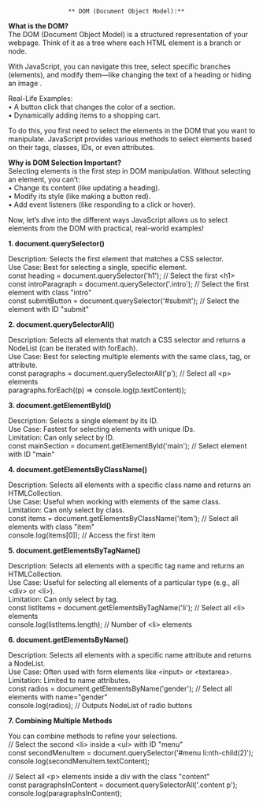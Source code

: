                      ** DOM (Document Object Model):**

**What is the DOM?**   
The DOM (Document Object Model) is a structured representation of your webpage. Think of it as a tree where each HTML element is a branch or node. 

With JavaScript, you can navigate this tree, select specific branches (elements), and modify them—like changing the text of a heading or hiding an image .

Real-Life Examples:  
•	A button click that changes the color of a section.  
•	Dynamically adding items to a shopping cart.

To do this, you first need to select the elements in the DOM that you want to manipulate. JavaScript provides various methods to select elements based on their tags, classes, IDs, or even attributes. 

**Why is DOM Selection Important?**   
Selecting elements is the first step in DOM manipulation. Without selecting an element, you can’t:  
•	Change its content (like updating a heading).  
•	Modify its style (like making a button red).  
•	Add event listeners (like responding to a click or hover).

Now, let’s dive into the different ways JavaScript allows us to select elements from the DOM with practical, real-world examples\! 

**1\. document.querySelector()**

Description: Selects the first element that matches a CSS selector.  
Use Case: Best for selecting a single, specific element.  
const heading \= document.querySelector('h1'); // Select the first \<h1\>  
const introParagraph \= document.querySelector('.intro'); // Select the first element with class "intro"  
const submitButton \= document.querySelector('\#submit'); // Select the element with ID "submit"

**2\. document.querySelectorAll()**

Description: Selects all elements that match a CSS selector and returns a NodeList (can be iterated with forEach).  
Use Case: Best for selecting multiple elements with the same class, tag, or attribute.  
const paragraphs \= document.querySelectorAll('p'); // Select all \<p\> elements  
paragraphs.forEach((p) \=\> console.log(p.textContent));

**3\. document.getElementById()**

Description: Selects a single element by its ID.  
Use Case: Fastest for selecting elements with unique IDs.  
Limitation: Can only select by ID.  
const mainSection \= document.getElementById('main'); // Select element with ID "main"

**4\. document.getElementsByClassName()**

Description: Selects all elements with a specific class name and returns an HTMLCollection.  
Use Case: Useful when working with elements of the same class.  
Limitation: Can only select by class.  
const items \= document.getElementsByClassName('item'); // Select all elements with class "item"  
console.log(items\[0\]); // Access the first item

**5\. document.getElementsByTagName()**

Description: Selects all elements with a specific tag name and returns an HTMLCollection.  
Use Case: Useful for selecting all elements of a particular type (e.g., all \<div\> or \<li\>).  
Limitation: Can only select by tag.  
const listItems \= document.getElementsByTagName('li'); // Select all \<li\> elements  
console.log(listItems.length); // Number of \<li\> elements

**6\. document.getElementsByName()**

Description: Selects all elements with a specific name attribute and returns a NodeList.  
Use Case: Often used with form elements like \<input\> or \<textarea\>.  
Limitation: Limited to name attributes.  
const radios \= document.getElementsByName('gender'); // Select all elements with name="gender"  
console.log(radios); // Outputs NodeList of radio buttons

**7\. Combining Multiple Methods**

You can combine methods to refine your selections.  
// Select the second \<li\> inside a \<ul\> with ID "menu"  
const secondMenuItem \= document.querySelector('\#menu li:nth-child(2)');  
console.log(secondMenuItem.textContent);

// Select all \<p\> elements inside a div with the class "content"  
const paragraphsInContent \= document.querySelectorAll('.content p');  
console.log(paragraphsInContent);